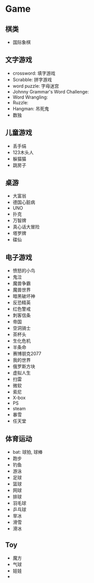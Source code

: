 # Game

## 棋类

-   国际象棋

## 文字游戏

-   crossword: 填字游戏
-   Scrabble: 拼字游戏
-   word puzzle: 字母迷宫
-   Johnny Grammar's Word Challenge: 
-   Word Wrangling: 
-   Ruzzle: 
-   Hangman: 吊死鬼
-   数独

## 儿童游戏

-   丢手绢
-   123木头人
-   躲猫猫
-   跳房子

## 桌游

-   大富翁
-   德国心脏病
-   UNO
-   扑克
-   万智牌
-   真心话大冒险
-   塔罗牌
-   碟仙

## 电子游戏

-   愤怒的小鸟
-   鬼泣
-   魔兽争霸
-   魔兽世界
-   暗黑破坏神
-   反恐精英
-   红色警戒
-   刺客信条
-   帝国
-   空洞骑士
-   茶杯头
-   生化危机
-   半条命
-   赛博朋克2077
-   我的世界
-   俄罗斯方块
-   虚拟人生
-   扫雷
-   微软
-   索尼
-   X-box
-   PS
-   steam
-   暴雪
-   任天堂

## 体育运动

-   bat: 球拍, 球棒
-   跑步
-   钓鱼
-   游泳
-   足球
-   篮球
-   网球
-   排球
-   羽毛球
-   乒乓球
-   旱冰
-   滑雪
-   滑冰

## Toy

-   魔方
-   气球
-   娃娃
-   